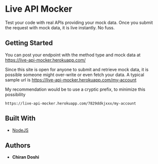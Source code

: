 # Live API Mocker

Test your code with real APIs providing your mock data. Once you submit the request with mock data, it is live instantly. No fuss.

## Getting Started

You can post your endpoint with the method type and mock data at https://live-api-mocker.herokuapp.com/

Since this site is open for anyone to submit and retrieve mock data, it is possible someone might over-write or even fetch your data. A typical sample url is https://live-api-mocker.herokuapp.com/my-account

My recommendation would be to use a cryptic prefix, to minimize this possibility
```
https://live-api-mocker.herokuapp.com/7829ddkjxxx/my-account
```

## Built With

* [NodeJS](https://nodejs.org/en/)

## Authors

* **Chiran Doshi**
